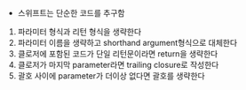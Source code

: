 - 스위프트는 단순한 코드를 추구함
1. 파라미터 형식과 리턴 형식을 생략한다
2. 파라미터 이름을 생략하고 shorthand argument형식으로 대체한다
3. 클로저에 포함된 코드가 단일 리턴문이라면 return을 생략한다
4. 클로저가 마지막 parameter라면 trailing closure로 작성한다
5. 괄호 사이에 parameter가 더이상 없다면 괄호를 생략한다

